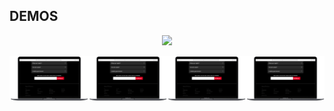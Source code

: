 

## DEMOS

<p align="center"><a href="https://tailwindcss-netflix.herokuapp.com/" target="_blank"><img src="./previews/demo.gif" width="400"></a></p>
<div style="display:flex"> 
  <a href="https://tailwindcss-netflix.herokuapp.com/" target="_blank"><img src="./previews/pc.png" width="400"></a>
  <a href="https://tailwindcss-netflix.herokuapp.com/" target="_blank"><img src="./previews/pc.png" width="400"></a>
  <a href="https://tailwindcss-netflix.herokuapp.com/" target="_blank"><img src="./previews/pc.png" width="400"></a>
  <a href="https://tailwindcss-netflix.herokuapp.com/" target="_blank"><img src="./previews/pc.png" width="400"></a>
</div>
